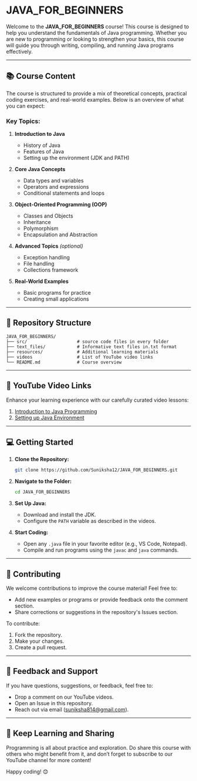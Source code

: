 # JAVA_FOR_BEGINNERS

Welcome to the **JAVA_FOR_BEGINNERS** course! This course is designed to help you understand the fundamentals of Java programming. Whether you are new to programming or looking to strengthen your basics, this course will guide you through writing, compiling, and running Java programs effectively.

---

## 📚 Course Content
The course is structured to provide a mix of theoretical concepts, practical coding exercises, and real-world examples. Below is an overview of what you can expect:

### Key Topics:
1. **Introduction to Java**
   - History of Java
   - Features of Java
   - Setting up the environment (JDK and PATH)

2. **Core Java Concepts**
   - Data types and variables
   - Operators and expressions
   - Conditional statements and loops

3. **Object-Oriented Programming (OOP)**
   - Classes and Objects
   - Inheritance
   - Polymorphism
   - Encapsulation and Abstraction

4. **Advanced Topics** *(optional)*
   - Exception handling
   - File handling
   - Collections framework

5. **Real-World Examples**
   - Basic programs for practice
   - Creating small applications

---

## 📂 Repository Structure
```
JAVA_FOR_BEGINNERS/
├── src/                   # source code files in every folder
├── text_files/            # Informative text files in.txt format
├── resources/             # Additional learning materials
├── videos                 # List of YouTube video links
└── README.md              # Course overview
```

---

## 🔗 YouTube Video Links
Enhance your learning experience with our carefully curated video lessons:

1. [Introduction to Java Programming](https://youtu.be/uuKCa1-HmJg?si=f3WqDzNAXeNFgZOc)
2. [Setting up Java Environment](https://www.youtube.com/watch?v=your-video-link-2)

---

## 💻 Getting Started

1. **Clone the Repository:**
   ```bash
   git clone https://github.com/Suniksha12/JAVA_FOR_BEGINNERS.git
   ```

2. **Navigate to the Folder:**
   ```bash
   cd JAVA_FOR_BEGINNERS
   ```

3. **Set Up Java:**
   - Download and install the JDK.
   - Configure the `PATH` variable as described in the videos.

4. **Start Coding:**
   - Open any `.java` file in your favorite editor (e.g., VS Code, Notepad).
   - Compile and run programs using the `javac` and `java` commands.

---

## 🤝 Contributing
We welcome contributions to improve the course material! Feel free to:
- Add new examples or programs or provide feedback onto the comment section.
- Share corrections or suggestions in the repository's Issues section.

To contribute:
1. Fork the repository.
2. Make your changes.
3. Create a pull request.

---

## 📩 Feedback and Support
If you have questions, suggestions, or feedback, feel free to:
- Drop a comment on our YouTube videos.
- Open an Issue in this repository.
- Reach out via email (suniksha814@gmail.com).

---

## 🌟 Keep Learning and Sharing
Programming is all about practice and exploration. Do share this course with others who might benefit from it, and don’t forget to subscribe to our YouTube channel for more content!

Happy coding! 😊
